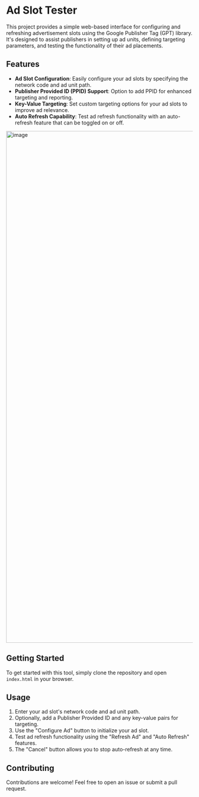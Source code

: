 # Ad Slot Tester

This project provides a simple web-based interface for configuring and refreshing advertisement slots using the Google Publisher Tag (GPT) library. It's designed to assist publishers in setting up ad units, defining targeting parameters, and testing the functionality of their ad placements.

## Features

- **Ad Slot Configuration**: Easily configure your ad slots by specifying the network code and ad unit path.
- **Publisher Provided ID (PPID) Support**: Option to add PPID for enhanced targeting and reporting.
- **Key-Value Targeting**: Set custom targeting options for your ad slots to improve ad relevance.
- **Auto Refresh Capability**: Test ad refresh functionality with an auto-refresh feature that can be toggled on or off.

<img width="1382" alt="image" src="https://github.com/ccouture13/gam-ad-slot-tester/assets/101572403/0a94e78b-3af9-4061-80ce-f180f90d2ba8">


## Getting Started

To get started with this tool, simply clone the repository and open `index.html` in your browser.

## Usage

1. Enter your ad slot's network code and ad unit path.
2. Optionally, add a Publisher Provided ID and any key-value pairs for targeting.
3. Use the "Configure Ad" button to initialize your ad slot.
4. Test ad refresh functionality using the "Refresh Ad" and "Auto Refresh" features.
5. The "Cancel" button allows you to stop auto-refresh at any time.

## Contributing

Contributions are welcome! Feel free to open an issue or submit a pull request.
